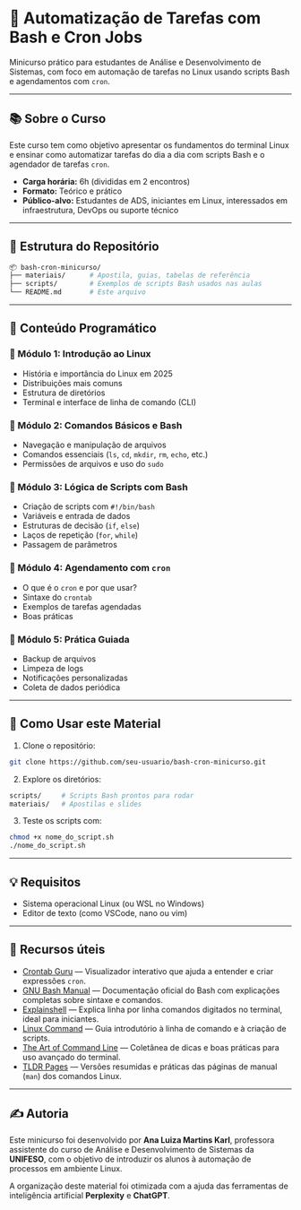 # 🐧 Automatização de Tarefas com Bash e Cron Jobs

Minicurso prático para estudantes de Análise e Desenvolvimento de Sistemas, com foco em automação de tarefas no Linux usando scripts Bash e agendamentos com `cron`.

---

## 📚 Sobre o Curso

Este curso tem como objetivo apresentar os fundamentos do terminal Linux e ensinar como automatizar tarefas do dia a dia com scripts Bash e o agendador de tarefas `cron`.

- **Carga horária:** 6h (divididas em 2 encontros)
- **Formato:** Teórico e prático
- **Público-alvo:** Estudantes de ADS, iniciantes em Linux, interessados em infraestrutura, DevOps ou suporte técnico

---

## 📁 Estrutura do Repositório

```bash
📦 bash-cron-minicurso/
├── materiais/      # Apostila, guias, tabelas de referência
├── scripts/        # Exemplos de scripts Bash usados nas aulas
└── README.md       # Este arquivo
```

---

## 🧠 Conteúdo Programático

### 📍 Módulo 1: Introdução ao Linux
- História e importância do Linux em 2025
- Distribuições mais comuns
- Estrutura de diretórios
- Terminal e interface de linha de comando (CLI)

### 📍 Módulo 2: Comandos Básicos e Bash
- Navegação e manipulação de arquivos
- Comandos essenciais (`ls`, `cd`, `mkdir`, `rm`, `echo`, etc.)
- Permissões de arquivos e uso do `sudo`

### 📍 Módulo 3: Lógica de Scripts com Bash
- Criação de scripts com `#!/bin/bash`
- Variáveis e entrada de dados
- Estruturas de decisão (`if`, `else`)
- Laços de repetição (`for`, `while`)
- Passagem de parâmetros

### 📍 Módulo 4: Agendamento com `cron`
- O que é o `cron` e por que usar?
- Sintaxe do `crontab`
- Exemplos de tarefas agendadas
- Boas práticas

### 📍 Módulo 5: Prática Guiada
- Backup de arquivos
- Limpeza de logs
- Notificações personalizadas
- Coleta de dados periódica

---

## 🚀 Como Usar este Material

1. Clone o repositório:

```bash
git clone https://github.com/seu-usuario/bash-cron-minicurso.git
```

2. Explore os diretórios:

```bash
scripts/     # Scripts Bash prontos para rodar
materiais/   # Apostilas e slides
```

3. Teste os scripts com:

```bash
chmod +x nome_do_script.sh
./nome_do_script.sh
```

---

## 💡 Requisitos

- Sistema operacional Linux (ou WSL no Windows)
- Editor de texto (como VSCode, nano ou vim)

---

## 📎 Recursos úteis

- [Crontab Guru](https://crontab.guru) — Visualizador interativo que ajuda a entender e criar expressões `cron`.
- [GNU Bash Manual](https://www.gnu.org/software/bash/manual/) — Documentação oficial do Bash com explicações completas sobre sintaxe e comandos.
- [Explainshell](https://explainshell.com/) — Explica linha por linha comandos digitados no terminal, ideal para iniciantes.
- [Linux Command](https://linuxcommand.org/) — Guia introdutório à linha de comando e à criação de scripts.
- [The Art of Command Line](https://github.com/jlevy/the-art-of-command-line) — Coletânea de dicas e boas práticas para uso avançado do terminal.
- [TLDR Pages](https://tldr.sh/) — Versões resumidas e práticas das páginas de manual (`man`) dos comandos Linux.

---

## ✍️ Autoria

Este minicurso foi desenvolvido por **Ana Luiza Martins Karl**, professora assistente do curso de Análise e Desenvolvimento de Sistemas da **UNIFESO**, com o objetivo de introduzir os alunos à automação de processos em ambiente Linux.

A organização deste material foi otimizada com a ajuda das ferramentas de inteligência artificial **Perplexity** e **ChatGPT**.
